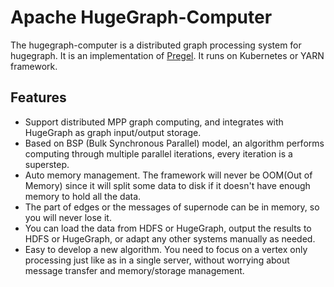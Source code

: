 # Apache HugeGraph-Computer

The hugegraph-computer is a distributed graph processing system for hugegraph. It is an implementation of [Pregel](https://kowshik.github.io/JPregel/pregel_paper.pdf). It runs on Kubernetes or YARN framework.

## Features

- Support distributed MPP graph computing, and integrates with HugeGraph as graph input/output storage.
- Based on BSP (Bulk Synchronous Parallel) model, an algorithm performs computing through multiple parallel iterations, every iteration is a superstep.
- Auto memory management. The framework will never be OOM(Out of Memory) since it will split some data to disk if it doesn't have enough memory to hold all the data.
- The part of edges or the messages of supernode can be in memory, so you will never lose it.
- You can load the data from HDFS or HugeGraph, output the results to HDFS or HugeGraph, or adapt any other systems manually as needed.
- Easy to develop a new algorithm. You need to focus on a vertex only processing just like as in a single server, without worrying about message transfer and memory/storage management.
